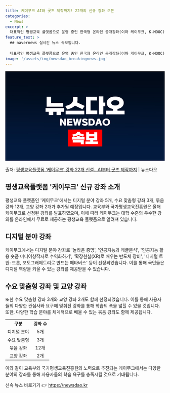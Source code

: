 ```yaml
---
title: 케이무크 AI와 굿즈 제작까지! 22개의 신규 강좌 오픈
categories:
  - News
excerpt: >
  대표적인 평생교육 플랫폼으로 운영 중인 한국형 온라인 공개강좌(이하 케이무크, K-MOOC)에 디지털 분야 …
feature_text: >
  ## navernews 실시간 뉴스 속보입니다.

  대표적인 평생교육 플랫폼으로 운영 중인 한국형 온라인 공개강좌(이하 케이무크, K-MOOC)에 디지털 분야 …
image: '/assets/img/newsdao_breakingnews.jpg'
---
```


![뉴스다오 속보](/assets/img/newsdao_breakingnews.jpg)

<p>출처: <a href="https://newsdao.kr/3663" rel="dofollow">평생교육플랫폼 ‘케이무크’ 강좌 22개 신설…AI부터 굿즈 제작까지</a> | 뉴스다오</p>

<h2 data-ke-size="size26">평생교육플랫폼 '케이무크' 신규 강좌 소개</h2>
<p data-ke-size="size16">평생교육 플랫폼인 '케이무크'에서는 디지털 분야 강좌 5개, 수요 맞춤형 강좌 3개, 묶음 강좌 12개, 교양 강좌 2개가 추가될 예정입니다. 교육부와 국가평생교육진흥원은 올해 케이무크로 선정된 강좌를 발표하였으며, 이에 따라 케이무크는 대학 수준의 우수한 강의를 온라인에서 무료로 제공하는 평생교육 플랫폼으로 알려져 있습니다.</p>

<h2 data-ke-size="size26">디지털 분야 강좌</h2>
<p data-ke-size="size16">케이무크에서는 디지털 분야 강좌로 '놀라운 증명', '인공지능과 캐글분석', '인공지능 활용 숏폼 미디어창작자로 수익화하기', '확장현실(XR)로 배우는 반도체 장비', '디지털 트윈: 드론, 포토그래메트리로 만드는 메타버스' 등이 선정되었습니다. 이를 통해 국민들은 디지털 역량을 키울 수 있는 강좌를 제공받을 수 있습니다.</p>

<h2 data-ke-size="size26">수요 맞춤형 강좌 및 교양 강좌</h2>
<p data-ke-size="size16">또한 수요 맞춤형 강좌 3개와 교양 강좌 2개도 함께 선정되었습니다. 이를 통해 사용자들의 다양한 관심사와 요구에 맞춰진 강좌를 통해 학습의 폭을 넓힐 수 있을 것입니다. 또한, 다양한 학습 분야를 체계적으로 배울 수 있는 묶음 강좌도 함께 제공됩니다.</p>

<table>
	<tr>
		<td style="text-align: center; height: 17px;"><b>구분</b></td>
		<td style="text-align: center; height: 17px;"><b>강좌 수</b></td>
	</tr>
	<tr>
		<td style="text-align: center; height: 17px;">디지털 분야</td>
		<td style="text-align: center; height: 17px;">5개</td>
	</tr>
	<tr>
		<td style="text-align: center; height: 17px;">수요 맞춤형</td>
		<td style="text-align: center; height: 17px;">3개</td>
	</tr>
	<tr>
		<td style="text-align: center; height: 17px;">묶음 강좌</td>
		<td style="text-align: center; height: 17px;">12개</td>
	</tr>
	<tr>
		<td style="text-align: center; height: 17px;">교양 강좌</td>
		<td style="text-align: center; height: 17px;">2개</td>
	</tr>
</table>

<p data-ke-size="size16">이와 같이 교육부와 국가평생교육진흥원의 노력으로 추진되는 케이무크에서는 다양한 분야의 강좌를 통해 사용자들의 학습 욕구를 충족시킬 것으로 기대됩니다.</p> 

신속 뉴스 바로가기 👉 <a href="https://newsdao.kr" rel="dofollow">https://newsdao.kr</a>


